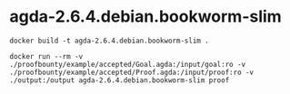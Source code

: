 # agda-2.6.4.debian.bookworm-slim

`docker build -t agda-2.6.4.debian.bookworm-slim .`

`docker run --rm -v ./proofbounty/example/accepted/Goal.agda:/input/goal:ro -v ./proofbounty/example/accepted/Proof.agda:/input/proof:ro -v ./output:/output agda-2.6.4.debian.bookworm-slim proof`